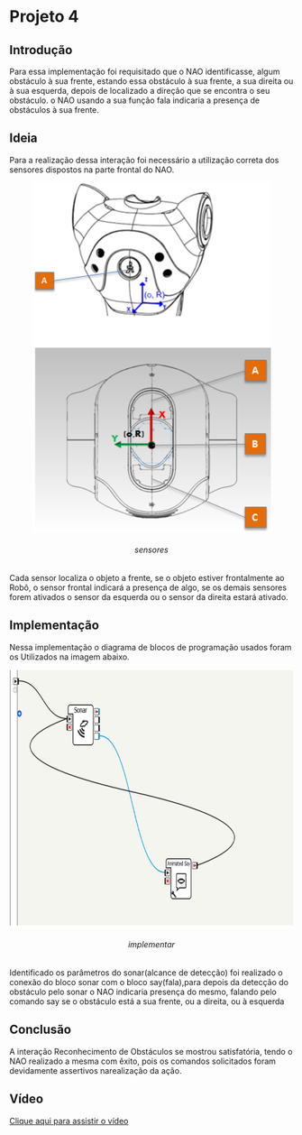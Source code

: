 # Projeto 4

## Introdução
Para essa implementação foi requisitado que o NAO identificasse, algum obstáculo à sua frente, estando essa obstáculo à sua frente, a sua direita ou à sua esquerda, depois de localizado a direção que se encontra o seu obstáculo. o NAO usando a sua função fala indicaria a presença de obstáculos à sua frente.

## Ideia
Para a realização dessa interação foi necessário a utilização correta dos sensores dispostos na parte frontal do NAO.

<p align="center">
  <img width="423" height="621" src= img41.png title="sensores">
  <h6 align="center">sensores</h6>
</p>

Cada sensor localiza o objeto a frente, se o objeto estiver frontalmente ao Robô, o sensor frontal indicará a presença de algo, se os demais sensores forem ativados o sensor da esquerda ou o sensor da direita estará ativado.


## Implementação

Nessa implementação o diagrama de blocos de programação usados foram os Utilizados na imagem abaixo.

<p align="center">
  <img width="750" height="457" src= img42.png title="implementar">
  <h6 align="center">implementar</h6>
</p>

Identificado os parâmetros do sonar(alcance de detecção) foi realizado o conexão do bloco sonar com o bloco say(fala),para depois da detecção do obstáculo pelo sonar o NAO indicaria presença do mesmo, falando pelo comando say se o obstáculo está a sua frente, ou a direita, ou à esquerda


## Conclusão
A interação Reconhecimento de Obstáculos se mostrou satisfatória, tendo o NAO realizado a mesma com êxito, pois os comandos solicitados foram devidamente assertivos narealização da ação.

## Vídeo
[Clique aqui para assistir o vídeo](https://www.youtube.com/watch?v=ipwHjoswMEE)
